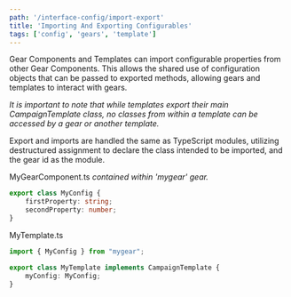 ```yaml
---
path: '/interface-config/import-export'
title: 'Importing And Exporting Configurables'
tags: ['config', 'gears', 'template']
---
```


Gear Components and Templates can import configurable properties from other Gear Components. This allows the shared use of configuration objects that can be passed to exported methods, allowing gears and templates to interact with gears.

_It is important to note that while templates export their main CampaignTemplate class, no classes from within a template can be accessed by a gear or another template._

Export and imports are handled the same as TypeScript modules, utilizing destructured assignment to declare the class intended to be imported, and the gear id as the module.

MyGearComponent.ts _contained within 'mygear' gear._
```ts
export class MyConfig {
    firstProperty: string;
    secondProperty: number;
}
```

MyTemplate.ts
```ts
import { MyConfig } from "mygear";

export class MyTemplate implements CampaignTemplate {
    myConfig: MyConfig;
}
```